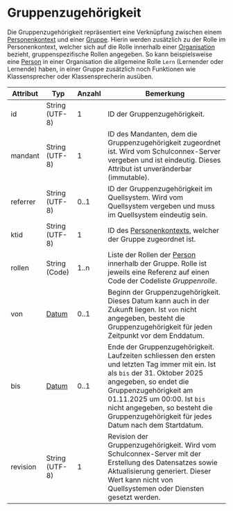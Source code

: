 # Gruppenzugehörigkeit
Die Gruppenzugehörigkeit repräsentiert eine Verknüpfung zwischen einem [Personenkontext](./personenkontext.md) und einer [Gruppe](./gruppe.md). Hierin werden zusätzlich zu der Rolle im Personenkontext, welcher sich auf die Rolle innerhalb einer [Organisation](./organisation.md) bezieht, gruppenspezifische Rollen angegeben. So kann beispielsweise eine [Person](./person.md) in einer Organisation die allgemeine Rolle `Lern` (Lernender oder Lernende) haben, in einer Gruppe zusätzlich noch Funktionen wie Klassensprecher oder Klassensprecherin ausüben.

Attribut | Typ | Anzahl | Bemerkung
--- | --- | --- | ---
id | String (UTF-8) | 1 | ID der Gruppenzugehörigkeit.
mandant | String (UTF-8) | 1 | ID des Mandanten, dem die Gruppenzugehörigkeit zugeordnet ist. Wird vom Schulconnex-Server vergeben und ist eindeutig. Dieses Attribut ist unveränderbar (immutable).
referrer | String (UTF-8) | 0..1 | ID der Gruppenzugehörigkeit im Quellsystem. Wird vom Quellsystem vergeben und muss im Quellsystem eindeutig sein.
ktid | String (UTF-8) | 1 | ID des [Personenkontexts](./personenkontext.md), welcher der Gruppe zugeordnet ist.
rollen | String (Code) | 1..n | Liste der Rollen der [Person](./person.md) innerhalb der Gruppe. Rolle ist jeweils eine Referenz auf einen Code der Codeliste *Gruppenrolle*.
von | [Datum](./datumsformat.md) | 0..1 | Beginn der Gruppenzugehörigkeit. Dieses Datum kann auch in der Zukunft liegen. Ist `von` nicht angegeben, besteht die  Gruppenzugehörigkeit für jeden Zeitpunkt vor dem Enddatum.
bis | [Datum](./datumsformat.md) | 0..1 | Ende der Gruppenzugehörigkeit. Laufzeiten schliessen den ersten und letzten Tag immer mit ein. Ist als `bis` der 31. Oktober 2025 angegeben, so endet die Gruppenzugehörigkeit am 01.11.2025 um 00:00. Ist `bis` nicht angegeben, so besteht die Gruppenzugehörigkeit für jedes Datum nach dem Startdatum.
revision | String (UTF-8) | 1 | Revision der Gruppenzugehörigkeit. Wird vom Schulconnex-Server mit der Erstellung des Datensatzes sowie Aktualisierung generiert. Dieser Wert kann nicht von Quellsystemen oder Diensten gesetzt werden.
